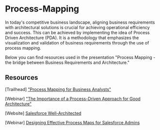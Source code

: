 # Process-Mapping
In today's competitive business landscape, aligning business requirements with architectural solutions is crucial for achieving operational efficiency and success. This can be achieved by implementing the idea of Process Driven Architecture (PDA). It is a methodology that emphasizes the visualization and validation of business requirements through the use of process mapping.

Below you can find resources used in the presentation "Process Mapping - the bridge between Business Requirements and Architecture."
## Resources
[Trailhead] ["Process Mapping for Business Analysts"](https://trailhead.salesforce.com/content/learn/modules/process-mapping-for-business-analysts)

[Webinar] ["The Importance of a Process-Driven Approach for Good Architecture"](https://www.youtube.com/watch?v=XM15HoYiBW8)

[Website] [Salesforce Well-Architected](https://architect.salesforce.com/well-architected/overview)

[Webinar] [Designing Effective Process Maps for Salesforce Admins](https://www.youtube.com/watch?v=eQvNWKROaco)
